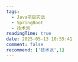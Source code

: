 ```yaml
---
tags:
  - Java项目实战
  - SpringBoot
  - 技术派
readingTime: true
date: 2025-05-13 10:55:41
comment: false
recommend: ['技术派',1]
---
```

